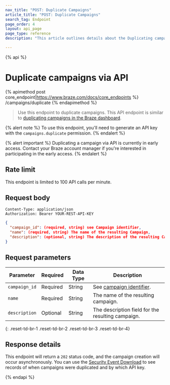 ```yaml
---
nav_title: "POST: Duplicate Campaigns"
article_title: "POST: Duplicate Campaigns"
search_tag: Endpoint
page_order: 4
layout: api_page
page_type: reference
description: "This article outlines details about the Duplicating campaigns endpoint."

---
```

{% api %}
# Duplicate campaigns via API
{% apimethod post core_endpoint|https://www.braze.com/docs/core_endpoints %} 
/campaigns/duplicate
{% endapimethod %}

> Use this endpoint to duplicate campaigns. This API endpoint is similar to [duplicating campaigns in the Braze dashboard][1].

{% alert note %}
To use this endpoint, you'll need to generate an API key with the `campaigns.duplicate` permission.
{% endalert %}

{% alert important %}
Duplicating a campaign via API is currently in early access. Contact your Braze account manager if you're interested in participating in the early access.
{% endalert %}

## Rate limit

This endpoint is limited to 100 API calls per minute.

## Request body

```
Content-Type: application/json
Authorization: Bearer YOUR-REST-API-KEY
```

```json
{
  "campaign_id": (required, string) see Campaign identifier,
  "name": (required, string) The name of the resulting Campaign,
  "description": (optional, string) The description of the resulting Campaign,
}
```

## Request parameters

| Parameter | Required | Data Type | Description |
| --------- | ---------| --------- | ----------- |
|`campaign_id`| Required | String | See [campaign identifier]({{site.baseurl}}/api/identifier_types/). |
|`name`| Required | String | The name of the resulting campaign. |
|`description`| Optional | String | The description field for the resulting campaign. |
{: .reset-td-br-1 .reset-td-br-2 .reset-td-br-3  .reset-td-br-4}


## Response details

This endpoint will return a `202` status code, and the campaign creation will occur asynchronously. You can use the [Security Event Download][2] to see records of when campaigns were duplicated and by which API key.

{% endapi %}


[1]: {{site.baseurl}}/user_guide/engagement_tools/campaigns/managing_campaigns/duplicating_segments_and_campaigns#duplicating-segments-campaigns-and-canvases
[2]: {{site.baseurl}}/user_guide/administrative/app_settings/company_settings/security_settings/?redirected=true#security-event-download
